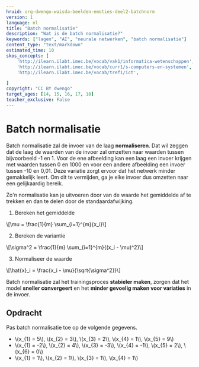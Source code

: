 ```yaml
---
hruid: org-dwengo-waisda-beelden-emoties-deel2-batchnorm
version: 1
language: nl
title: "Batch normalisatie"
description: "Wat is de batch normalisatie?"
keywords: ["lagen", "AI", "neurale netwerken", "batch normalisatie"]
content_type: "text/markdown"
estimated_time: 10
skos_concepts: [
    'http://ilearn.ilabt.imec.be/vocab/vak1/informatica-wetenschappen', 
    'http://ilearn.ilabt.imec.be/vocab/curr1/s-computers-en-systemen',
    'http://ilearn.ilabt.imec.be/vocab/tref1/ict',

]
copyright: "CC BY dwengo"
target_ages: [14, 15, 16, 17, 18]
teacher_exclusive: False
---
```


# Batch normalisatie

Batch normalisatie zal de invoer van de laag **normaliseren**. Dat wil zeggen dat de laag de waarden van de invoer zal omzetten naar waarden tussen bijvoorbeeld -1 en 1. Voor de ene afbeelding kan een laag een invoer krijgen met waarden tussen 0 en 1000 en voor een andere afbeelding een invoer tussen -10 en 0,01. Deze variatie zorgt ervoor dat het netwerk minder gemakkelijk leert. Om dit te vermijden, ga je elke invoer dus omzetten naar een gelijkaardig bereik. 

Zo'n normalisatie kan je uitvoeren door van de waarde het gemiddelde af te trekken en dan te delen door de standaardafwijking.

1. Bereken het gemiddelde

\\[\mu = \frac{1}{m} \sum_{i=1}^{m}{x_i}\\]

2. Bereken de variantie

\\[\sigma^2 = \frac{1}{m} \sum_{i=1}^{m}{(x_i - \mu)^2}\\]

3. Normaliseer de waarde

\\[\hat{x}_i = \frac{x_i - \mu}{\sqrt{\sigma^2}}\\]


Batch normalisatie zal het trainingsproces **stabieler maken**, zorgen dat het model **sneller convergeert** en het **minder gevoelig maken voor variaties** in de invoer.

<div class="dwengo-content assignment">
<h2 class="title">Opdracht</h2>
<div class="content">
Pas batch normalisatie toe op de volgende gegevens.
<ul>
    <li>\(x_{1} = 5\), \(x_{2} = 3\), \(x_{3} = 2\), \(x_{4} = 1\), \(x_{5} = 9\)</li>
    <li>\(x_{1} = -2\), \(x_{2} = 4\), \(x_{3} = -3\), \(x_{4} = -1\), \(x_{5} = 2\), \(x_{6} = 0\)</li>
    <li>\(x_{1} = 1\), \(x_{2} = 1\), \(x_{3} = 1\), \(x_{4} = 1\)</li>
</ul>
</div>
</div>
